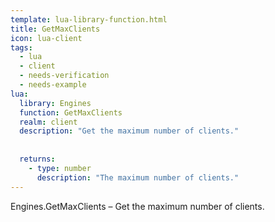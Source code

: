 ```yaml
---
template: lua-library-function.html
title: GetMaxClients
icon: lua-client
tags:
  - lua
  - client
  - needs-verification
  - needs-example
lua:
  library: Engines
  function: GetMaxClients
  realm: client
  description: "Get the maximum number of clients."
  
  
  returns:
    - type: number
      description: "The maximum number of clients."
---
```


<div class="lua__search__keywords">
Engines.GetMaxClients &#x2013; Get the maximum number of clients.
</div>
